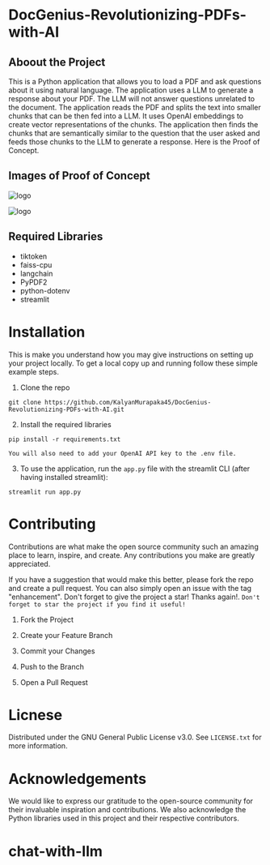 # DocGenius-Revolutionizing-PDFs-with-AI

## Aboout the Project
This is a Python application that allows you to load a PDF and ask questions about it using natural language. The application uses a LLM to generate a response about your PDF. The LLM will not answer questions unrelated to the document. The application reads the PDF and splits the text into smaller chunks that can be then fed into a LLM. It uses OpenAI embeddings to create vector representations of the chunks. The application then finds the chunks that are semantically similar to the question that the user asked and feeds those chunks to the LLM to generate a response. Here is the Proof of Concept.

## Images of Proof of Concept

![logo](https://github.com/KalyanMurapaka45/DocGenius-Revolutionizing-PDFs-with-AI/blob/main/Outputs/Screenshot%202023-05-15%20212935.png)

![logo](https://github.com/KalyanMurapaka45/DocGenius-Revolutionizing-PDFs-with-AI/blob/main/Outputs/Screenshot%202023-05-15%20213027.png)

## Required Libraries

 - tiktoken
 - faiss-cpu
 - langchain
 - PyPDF2
 - python-dotenv
 - streamlit
 
#  Installation 

This is make you understand how you may give instructions on setting up your project locally. To get a local copy up and running follow these simple example steps.

1. Clone the repo

 ```
 git clone https://github.com/KalyanMurapaka45/DocGenius-Revolutionizing-PDFs-with-AI.git
 ```
 
 2. Install the required libraries

```
pip install -r requirements.txt
```

```You will also need to add your OpenAI API key to the .env file.```

3. To use the application, run the ```app.py``` file with the streamlit CLI (after having installed streamlit):

```
streamlit run app.py
```

# Contributing

Contributions are what make the open source community such an amazing place to learn, inspire, and create. Any contributions you make are greatly appreciated.

If you have a suggestion that would make this better, please fork the repo and create a pull request. You can also simply open an issue with the tag "enhancement". Don't forget to give the project a star! Thanks again!. ```Don't forget to star the project if you find it useful!```

1. Fork the Project

2. Create your Feature Branch

3. Commit your Changes

4. Push to the Branch

5. Open a Pull Request

# Licnese

Distributed under the GNU General Public License v3.0. See ```LICENSE.txt``` for more information.

# Acknowledgements

We would like to express our gratitude to the open-source community for their invaluable inspiration and contributions. We also acknowledge the Python libraries used in this project and their respective contributors.
# chat-with-llm
